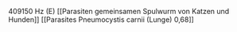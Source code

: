 409150 Hz (E)
[[Parasiten gemeinsamen Spulwurm von Katzen und Hunden]]
[[Parasites Pneumocystis carnii (Lunge) 0,68]]